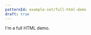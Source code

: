 ```yaml
---
patternId: example-set/full-html-demo
draft: true
---
```


<!DOCTYPE html>
<html>
  <head></head>
  <body>I'm a full HTML demo.</body>
</html>



